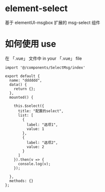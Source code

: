 # element-select
基于 elementUI-msgbox 扩展的 msg-select 组件




# 如何使用 use
在 「.vue」 文件中 
in your 「.vue」 file

```
import '@/components/SelectMsg/index'

export default {
  name: "dddddd",
  data() {
    return {};
  },
  mounted() {
  
    this.$select({
      title: "配置的select",
      list: [
        {
          label: "选项1",
          value: 1
        },
        {
          label: "选项2",
          value: 2
        }
      ]
    }).then(v => {
      console.log(v);
    });
    
  },
  methods: {}
};
```

